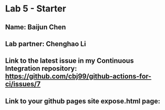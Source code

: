 # Lab 5 - Starter
## Name: Baijun Chen
## Lab partner: Chenghao Li

## Link to the latest issue in my Continuous Integration repository: https://github.com/cbj99/github-actions-for-ci/issues/7

## Link to your github pages site expose.html page: 
